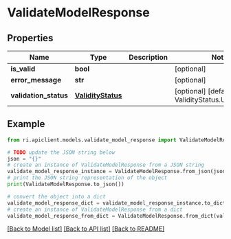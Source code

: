 # ValidateModelResponse


## Properties

Name | Type | Description | Notes
------------ | ------------- | ------------- | -------------
**is_valid** | **bool** |  | [optional] 
**error_message** | **str** |  | [optional] 
**validation_status** | [**ValidityStatus**](ValidityStatus.md) |  | [optional] [default to ValidityStatus.UNSPECIFIED]

## Example

```python
from ri.apiclient.models.validate_model_response import ValidateModelResponse

# TODO update the JSON string below
json = "{}"
# create an instance of ValidateModelResponse from a JSON string
validate_model_response_instance = ValidateModelResponse.from_json(json)
# print the JSON string representation of the object
print(ValidateModelResponse.to_json())

# convert the object into a dict
validate_model_response_dict = validate_model_response_instance.to_dict()
# create an instance of ValidateModelResponse from a dict
validate_model_response_from_dict = ValidateModelResponse.from_dict(validate_model_response_dict)
```
[[Back to Model list]](../README.md#documentation-for-models) [[Back to API list]](../README.md#documentation-for-api-endpoints) [[Back to README]](../README.md)

